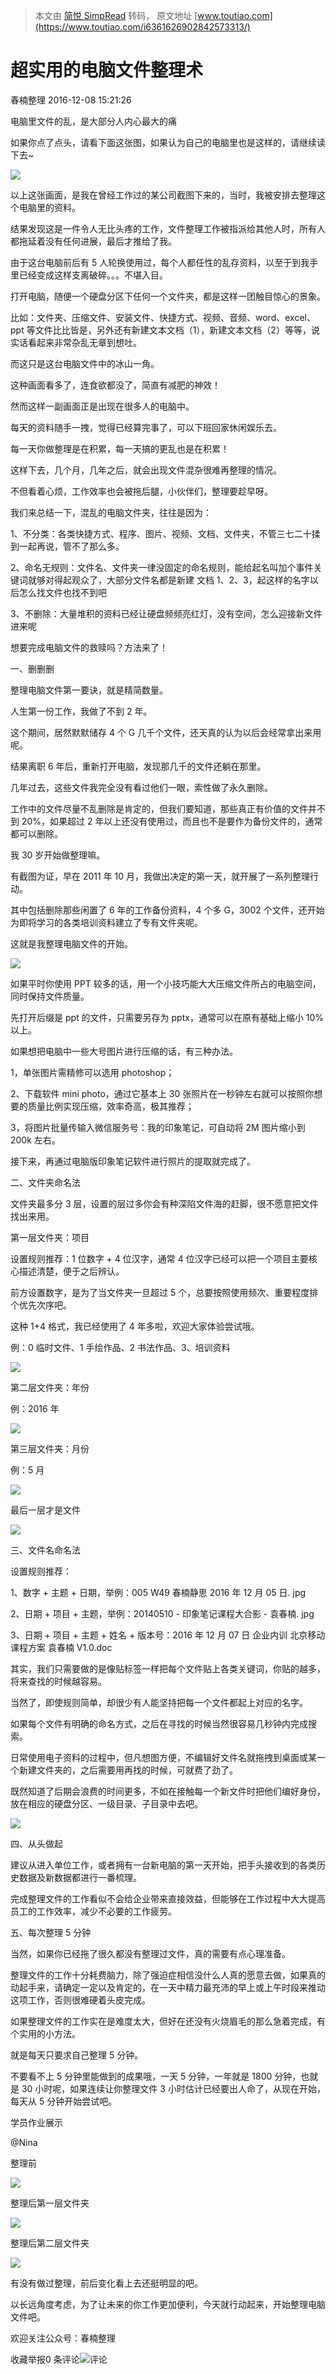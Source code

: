 > 本文由 [简悦 SimpRead](http://ksria.com/simpread/) 转码， 原文地址 [www.toutiao.com](https://www.toutiao.com/i6361626902842573313/)

超实用的电脑文件整理术
===========

春楠整理 2016-12-08 15:21:26

电脑里文件的乱，是大部分人内心最大的痛

如果你点了点头，请看下面这张图，如果认为自己的电脑里也是这样的，请继续读下去~

![](https://p6-tt.byteimg.com/origin/ef50017d50ac484c610?from=pc)

以上这张画面，是我在曾经工作过的某公司截图下来的，当时，我被安排去整理这个电脑里的资料。

结果发现这是一件令人无比头疼的工作，文件整理工作被指派给其他人时，所有人都拖延着没有任何进展，最后才推给了我。

由于这台电脑前后有 5 人轮换使用过，每个人都任性的乱存资料，以至于到我手里已经变成这样支离破碎。。。不堪入目。

打开电脑，随便一个硬盘分区下任何一个文件夹，都是这样一团触目惊心的景象。

比如：文件夹、压缩文件、安装文件、快捷方式、视频、音频、word、excel、ppt 等文件比比皆是，另外还有新建文本文档（1），新建文本文档（2）等等，说实话看起来非常杂乱无章到想吐。

而这只是这台电脑文件中的冰山一角。

这种画面看多了，连食欲都没了，简直有减肥的神效！

然而这样一副画面正是出现在很多人的电脑中。

每天的资料随手一拽，觉得已经算完事了，可以下班回家休闲娱乐去。

每一天你做整理是在积累，每一天搞的更乱也是在积累！

这样下去，几个月，几年之后，就会出现文件混杂很难再整理的情况。

不但看着心烦，工作效率也会被拖后腿，小伙伴们，整理要趁早呀。

我们来总结一下，混乱的电脑文件夹，往往是因为：

1、不分类：各类快捷方式、程序、图片、视频、文档、文件夹，不管三七二十揉到一起再说，管不了那么多。

2、命名无规则：文件名、文件夹一律没固定的命名规则，能给起名叫加个事件关键词就够对得起观众了，大部分文件名都是新建 文档 1、2、3，起这样的名字以后怎么找文件也找不到吧

3、不删除：大量堆积的资料已经让硬盘频频亮红灯，没有空间，怎么迎接新文件进来呢

想要完成电脑文件的救赎吗？方法来了！

一、删删删

整理电脑文件第一要诀，就是精简数量。

人生第一份工作，我做了不到 2 年。

这个期间，居然默默储存 4 个 G 几千个文件，还天真的认为以后会经常拿出来用呢。

结果离职 6 年后，重新打开电脑，发现那几千的文件还躺在那里。

几年过去，这些文件我完全没有看过他们一眼，索性做了永久删除。

工作中的文件尽量不乱删除是肯定的，但我们要知道，那些真正有价值的文件并不到 20%，如果超过 2 年以上还没有使用过，而且也不是要作为备份文件的，通常都可以删除。

我 30 岁开始做整理嘛。

有截图为证，早在 2011 年 10 月，我做出决定的第一天，就开展了一系列整理行动。

其中包括删除那些闲置了 6 年的工作备份资料，4 个多 G，3002 个文件，还开始为即将学习的各类培训资料建立了专有文件夹呢。

这就是我整理电脑文件的开始。

![](https://p6-tt.byteimg.com/origin/12330001f5e973e9bfc9?from=pc)

如果平时你使用 PPT 较多的话，用一个小技巧能大大压缩文件所占的电脑空间，同时保持文件质量。

先打开后缀是 ppt 的文件，只需要另存为 pptx，通常可以在原有基础上缩小 10% 以上。

如果想把电脑中一些大号图片进行压缩的话，有三种办法。

1，单张图片需精修可以选用 photoshop；

2、下载软件 mini photo，通过它基本上 30 张照片在一秒钟左右就可以按照你想要的质量比例实现压缩，效率奇高，极其推荐；

3，将图片批量传输入微信服务号：我的印象笔记，可自动将 2M 图片缩小到 200k 左右。

接下来，再通过电脑版印象笔记软件进行照片的提取就完成了。

二、文件夹命名法

文件夹最多分 3 层，设置的层过多你会有种深陷文件海的赶脚，很不愿意把文件找出来用。

第一层文件夹：项目

设置规则推荐：1 位数字 + 4 位汉字，通常 4 位汉字已经可以把一个项目主要核心描述清楚，便于之后辨认。

前方设置数字，是为了当文件夹一旦超过 5 个，总要按照使用频次、重要程度排个优先次序吧。

这种 1+4 格式，我已经使用了 4 年多啦，欢迎大家体验尝试哦。

例：0 临时文件、1 手绘作品、2 书法作品、3、培训资料

![](https://p6-tt.byteimg.com/origin/123200073a6d9f9a193e?from=pc)

第二层文件夹：年份

例：2016 年

![](https://p3-tt.byteimg.com/origin/ef700184841a52e441c?from=pc)

第三层文件夹：月份

例：5 月

![](https://p1-tt.byteimg.com/origin/123200073a6eafdc2653?from=pc)

最后一层才是文件

![](https://p3-tt.byteimg.com/origin/ef50017d50debe3ace0?from=pc)

三、文件名命名法

设置规则推荐：

1、数字 + 主题 + 日期，举例：005 W49 春楠静思 2016 年 12 月 05 日. jpg

2、日期 + 项目 + 主题，举例：20140510 - 印象笔记课程大合影 - 袁春楠. jpg

3、日期 + 项目 + 主题 + 姓名 + 版本号：2016 年 12 月 07 日 企业内训 北京移动课程方案 袁春楠 V1.0.doc

其实，我们只需要做的是像贴标签一样把每个文件贴上各类关键词，你贴的越多，将来查找的时候越容易。

当然了，即使规则简单，却很少有人能坚持把每一个文件都起上对应的名字。

如果每个文件有明确的命名方式，之后在寻找的时候当然很容易几秒钟内完成搜索。

日常使用电子资料的过程中，但凡想图方便，不编辑好文件名就拖拽到桌面或某一个新建文件夹的，之后需要用再找的时候，可就费了劲了。

既然知道了后期会浪费的时间更多，不如在接触每一个新文件时把他们编好身份，放在相应的硬盘分区、一级目录、子目录中去吧。

![](https://p1-tt.byteimg.com/origin/12340007576ebce7c248?from=pc)

四、从头做起

建议从进入单位工作，或者拥有一台新电脑的第一天开始，把手头接收到的各类历史数据及新数据都进行一番梳理。

完成整理文件的工作看似不会给企业带来直接效益，但能够在工作过程中大大提高员工的工作效率，减少不必要的工作疲劳。

五、每次整理 5 分钟

当然，如果你已经拖了很久都没有整理过文件，真的需要有点心理准备。

整理文件的工作十分耗费脑力，除了强迫症相信没什么人真的愿意去做，如果真的动起手来，请确定一定以及肯定的，在一天中精力最充沛的早上或上午时段来推动这项工作，否则很难硬着头皮完成。

如果整理文件的工作实在是难度太大，但好在还没有火烧眉毛的那么急着完成，有个实用的小方法。

就是每天只要求自己整理 5 分钟。

不要看不上 5 分钟里能做到的成果哦，一天 5 分钟，一年就是 1800 分钟，也就是 30 小时呢，如果连续让你整理文件 3 小时估计已经要出人命了，从现在开始，每天从 5 分钟开始尝试吧。

学员作业展示

@Nina

整理前

![](https://p3-tt.byteimg.com/origin/ef50017d50e218c629b?from=pc)

整理后第一层文件夹

![](https://p1-tt.byteimg.com/origin/ef50017d50fda4c4e45?from=pc)

整理后第二层文件夹

![](https://p6-tt.byteimg.com/origin/123200073a6fbd404fe8?from=pc)

有没有做过整理，前后变化看上去还挺明显的吧。

以长远角度考虑，为了让未来的你工作更加便利，今天就行动起来，开始整理电脑文件吧。

欢迎关注公众号：春楠整理

收藏举报0 条评论![](https://sf6-ttcdn-tos.pstatp.com/img/mosaic-legacy/78f000a73a5cf275c7f~300x300.image)评论